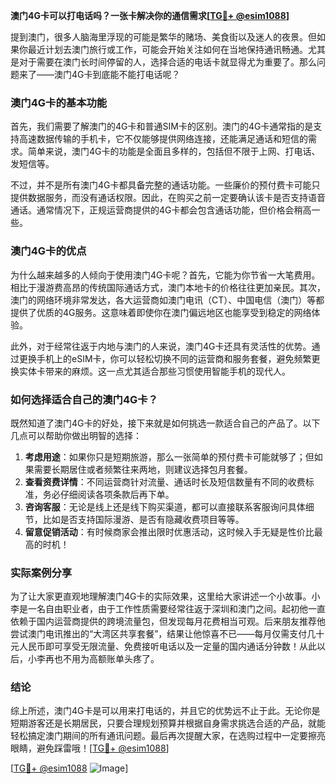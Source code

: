 **澳门4G卡可以打电话吗？一张卡解决你的通信需求[[TG💪+ @esim1088](https://t.me/s/esim1088)]**

提到澳门，很多人脑海里浮现的可能是繁华的赌场、美食街以及迷人的夜景。但如果你最近计划去澳门旅行或工作，可能会开始关注如何在当地保持通讯畅通。尤其是对于需要在澳门长时间停留的人，选择合适的电话卡就显得尤为重要了。那么问题来了——澳门4G卡到底能不能打电话呢？

### 澳门4G卡的基本功能

首先，我们需要了解澳门的4G卡和普通SIM卡的区别。澳门的4G卡通常指的是支持高速数据传输的手机卡，它不仅能够提供网络连接，还能满足通话和短信的需求。简单来说，澳门4G卡的功能是全面且多样的，包括但不限于上网、打电话、发短信等。

不过，并不是所有澳门4G卡都具备完整的通话功能。一些廉价的预付费卡可能只提供数据服务，而没有通话权限。因此，在购买之前一定要确认该卡是否支持语音通话。通常情况下，正规运营商提供的4G卡都会包含通话功能，但价格会稍高一些。

### 澳门4G卡的优点

为什么越来越多的人倾向于使用澳门4G卡呢？首先，它能为你节省一大笔费用。相比于漫游费高昂的传统国际通话方式，澳门本地卡的价格往往更加亲民。其次，澳门的网络环境非常发达，各大运营商如澳门电讯（CT）、中国电信（澳门）等都提供了优质的4G服务。这意味着即使你在澳门偏远地区也能享受到稳定的网络体验。

此外，对于经常往返于内地与澳门的人来说，澳门4G卡还具有灵活性的优势。通过更换手机上的eSIM卡，你可以轻松切换不同的运营商和服务套餐，避免频繁更换实体卡带来的麻烦。这一点尤其适合那些习惯使用智能手机的现代人。

### 如何选择适合自己的澳门4G卡？

既然知道了澳门4G卡的好处，接下来就是如何挑选一款适合自己的产品了。以下几点可以帮助你做出明智的选择：

1. **考虑用途**：如果你只是短期旅游，那么一张简单的预付费卡可能就够了；但如果需要长期居住或者频繁往来两地，则建议选择包月套餐。
2. **查看资费详情**：不同运营商针对流量、通话时长及短信数量有不同的收费标准，务必仔细阅读各项条款后再下单。
3. **咨询客服**：无论是线上还是线下购买渠道，都可以直接联系客服询问具体细节，比如是否支持国际漫游、是否有隐藏收费项目等等。
4. **留意促销活动**：有时候商家会推出限时优惠活动，这时候入手无疑是性价比最高的时机！

### 实际案例分享

为了让大家更直观地理解澳门4G卡的实际效果，这里给大家讲述一个小故事。小李是一名自由职业者，由于工作性质需要经常往返于深圳和澳门之间。起初他一直依赖于国内运营商提供的跨境流量包，但发现每月花费相当可观。后来朋友推荐他尝试澳门电讯推出的“大湾区共享套餐”，结果让他惊喜不已——每月仅需支付几十元人民币即可享受无限流量、免费接听电话以及一定量的国内通话分钟数！从此以后，小李再也不用为高额账单头疼了。

### 结论

综上所述，澳门4G卡是可以用来打电话的，并且它的优势远不止于此。无论你是短期游客还是长期居民，只要合理规划预算并根据自身需求挑选合适的产品，就能轻松搞定澳门期间的所有通讯问题。最后再次提醒大家，在选购过程中一定要擦亮眼睛，避免踩雷哦！[[TG💪+ @esim1088](https://t.me/s/esim1088)]

[[TG💪+ @esim1088](https://t.me/s/esim1088) ![Image](https://i.postimg.cc/4NQfJmqS/Snipaste-2025-05-13-00-14-12.png)]